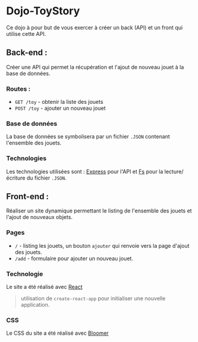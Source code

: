 # Dojo-ToyStory

Ce dojo à pour but de vous exercer à créer un back (API) et un front qui utilise cette API.

## Back-end :

Créer une API qui permet la récupération et l'ajout de nouveau jouet à la base de données.

### Routes :

* `GET /toy` - obtenir la liste des jouets
* `POST /toy` - ajouter un nouveau jouet

### Base de données

La base de données se symbolisera par un fichier `.JSON` contenant l'ensemble des jouets.

### Technologies

Les technologies utilisées sont : [Express](http://expressjs.com/fr/) pour l'API et [Fs](https://nodejs.org/docs/latest-v9.x/api/fs.html) pour la lecture/écriture du fichier `.JSON`.

## Front-end :

Réaliser un site dynamique permettant le listing de l'ensemble des jouets et l'ajout de nouveaux objets.

### Pages

* `/` - listing les jouets, un bouton `ajouter` qui renvoie vers la page d'ajout des jouets.
* `/add` - formulaire pour ajouter un nouveau jouet.

### Technologie

Le site a été réalisé avec [React](https://reactjs.org/)

> utilisation de `create-react-app` pour initialiser une nouvelle application.

### CSS 

Le CSS du site a été réalisé avec [Bloomer](https://bloomer.js.org/#/)
